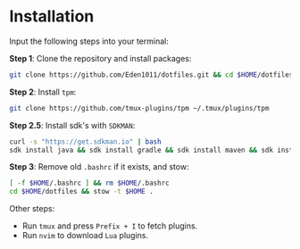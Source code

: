 # Installation

Input the following steps into your terminal:

**Step 1**: Clone the repository and install packages:

```bash
git clone https://github.com/Eden1011/dotfiles.git && cd $HOME/dotfiles && sudo ./packages
```

**Step 2**: Install `tpm`:

```bash
git clone https://github.com/tmux-plugins/tpm ~/.tmux/plugins/tpm
```

**Step 2.5**: Install sdk's with `SDKMAN`:

```bash
curl -s "https://get.sdkman.io" | bash
sdk install java && sdk install gradle && sdk install maven && sdk install groovy
```

**Step 3**: Remove old `.bashrc` if it exists, and stow:

```bash
[ -f $HOME/.bashrc ] && rm $HOME/.bashrc
cd $HOME/dotfiles && stow -t $HOME .
```

Other steps:

- Run `tmux` and press `Prefix + I` to fetch plugins.
- Run `nvim` to download `Lua` plugins.
